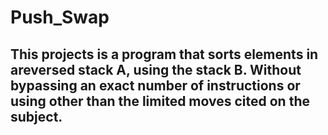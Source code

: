 # Push_Swap

<h2>This projects is a program that sorts elements in areversed stack A, using the stack B. Without bypassing an exact number of instructions or using other than the limited moves cited on the subject.</h2>
